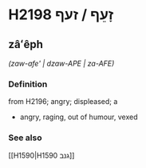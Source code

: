 # H2198 זָעֵף / זעף

## zâʻêph

_(zaw-afe' | dzaw-APE | za-AFE)_

### Definition

from H2196; angry; displeased; a

- angry, raging, out of humour, vexed

### See also

[[H1590|H1590 גנב]]
